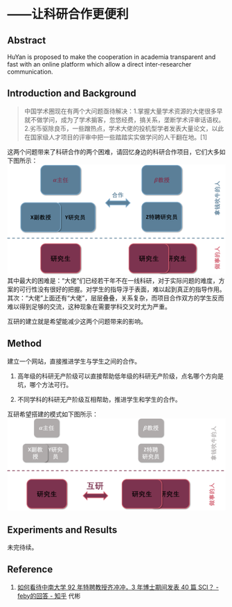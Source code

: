 # ——让科研合作更便利

## Abstract

HuYan is proposed to make the cooperation in academia transparent and fast with an online platform which allow a direct inter-researcher communication.

## Introduction and Background

>中国学术圈现在有两个大问题亟待解决：1.掌握大量学术资源的大佬很多早就不做学问，成为了学术掮客，忽悠经费，搞关系，垄断学术评审话语权。2.劣币驱除良币，一些蹭热点，学术大佬的投机型学者发表大量论文，以此在国家级人才项目的评审中把一些踏踏实实做学问的人干翻在地。\[1\]

这两个问题带来了科研合作的两个困难，请回忆身边的科研合作项目，它们大多如下图所示：
![Fig1](Fig1.png)
其中最大的困难是：“大佬”们已经若干年不在一线科研，对于实际问题的难度，方案的可行性没有很好的把握。对学生的指导浮于表面，难以起到真正的指导作用。
其次：“大佬”上面还有“大佬”，层层叠叠，关系复杂，而项目合作双方的学生反而难以得到足够的交流，这种现象在需要学科交叉时尤为严重。

互研的建立就是希望能减少这两个问题带来的影响。

## Method

建立一个网站，直接推进学生与学生之间的合作。

1. 高年级的科研无产阶级可以直接帮助低年级的科研无产阶级，点名哪个方向是坑，哪个方法可行。

2. 不同学科的科研无产阶级互相帮助，推进学生和学生的合作。

互研希望搭建的模式如下图所示：
![Fig2](Fig2.png)

## Experiments and Results

未完待续。

## Reference
1. [如何看待中南大学 92 年特聘教授齐冲冲，3 年博士期间发表 40 篇 SCI？ - feby的回答 - 知乎](https://www.zhihu.com/question/356327912/answer/901495669) 代彬
